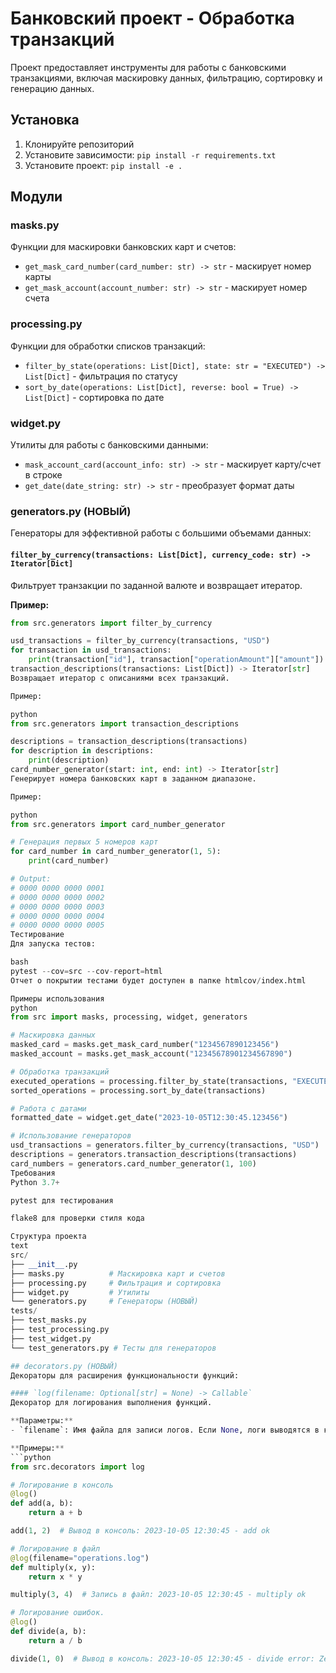 # Банковский проект - Обработка транзакций

Проект предоставляет инструменты для работы с банковскими транзакциями, включая маскировку данных, фильтрацию, сортировку и генерацию данных.

## Установка

1. Клонируйте репозиторий
2. Установите зависимости: `pip install -r requirements.txt`
3. Установите проект: `pip install -e .`

## Модули

### masks.py
Функции для маскировки банковских карт и счетов:

- `get_mask_card_number(card_number: str) -> str` - маскирует номер карты
- `get_mask_account(account_number: str) -> str` - маскирует номер счета

### processing.py
Функции для обработки списков транзакций:

- `filter_by_state(operations: List[Dict], state: str = "EXECUTED") -> List[Dict]` - фильтрация по статусу
- `sort_by_date(operations: List[Dict], reverse: bool = True) -> List[Dict]` - сортировка по дате

### widget.py
Утилиты для работы с банковскими данными:

- `mask_account_card(account_info: str) -> str` - маскирует карту/счет в строке
- `get_date(date_string: str) -> str` - преобразует формат даты

### generators.py (НОВЫЙ)
Генераторы для эффективной работы с большими объемами данных:

#### `filter_by_currency(transactions: List[Dict], currency_code: str) -> Iterator[Dict]`
Фильтрует транзакции по заданной валюте и возвращает итератор.

**Пример:**
```python
from src.generators import filter_by_currency

usd_transactions = filter_by_currency(transactions, "USD")
for transaction in usd_transactions:
    print(transaction["id"], transaction["operationAmount"]["amount"])
transaction_descriptions(transactions: List[Dict]) -> Iterator[str]
Возвращает итератор с описаниями всех транзакций.

Пример:

python
from src.generators import transaction_descriptions

descriptions = transaction_descriptions(transactions)
for description in descriptions:
    print(description)
card_number_generator(start: int, end: int) -> Iterator[str]
Генерирует номера банковских карт в заданном диапазоне.

Пример:

python
from src.generators import card_number_generator

# Генерация первых 5 номеров карт
for card_number in card_number_generator(1, 5):
    print(card_number)

# Output:
# 0000 0000 0000 0001
# 0000 0000 0000 0002
# 0000 0000 0000 0003
# 0000 0000 0000 0004
# 0000 0000 0000 0005
Тестирование
Для запуска тестов:

bash
pytest --cov=src --cov-report=html
Отчет о покрытии тестами будет доступен в папке htmlcov/index.html

Примеры использования
python
from src import masks, processing, widget, generators

# Маскировка данных
masked_card = masks.get_mask_card_number("1234567890123456")
masked_account = masks.get_mask_account("12345678901234567890")

# Обработка транзакций
executed_operations = processing.filter_by_state(transactions, "EXECUTED")
sorted_operations = processing.sort_by_date(transactions)

# Работа с датами
formatted_date = widget.get_date("2023-10-05T12:30:45.123456")

# Использование генераторов
usd_transactions = generators.filter_by_currency(transactions, "USD")
descriptions = generators.transaction_descriptions(transactions)
card_numbers = generators.card_number_generator(1, 100)
Требования
Python 3.7+

pytest для тестирования

flake8 для проверки стиля кода

Структура проекта
text
src/
├── __init__.py
├── masks.py          # Маскировка карт и счетов
├── processing.py     # Фильтрация и сортировка
├── widget.py         # Утилиты
└── generators.py     # Генераторы (НОВЫЙ)
tests/
├── test_masks.py
├── test_processing.py
├── test_widget.py
└── test_generators.py # Тесты для генераторов

## decorators.py (НОВЫЙ)
Декораторы для расширения функциональности функций:

#### `log(filename: Optional[str] = None) -> Callable`
Декоратор для логирования выполнения функций.

**Параметры:**
- `filename`: Имя файла для записи логов. Если None, логи выводятся в консоль.

**Примеры:**
```python
from src.decorators import log

# Логирование в консоль
@log()
def add(a, b):
    return a + b

add(1, 2)  # Вывод в консоль: 2023-10-05 12:30:45 - add ok

# Логирование в файл
@log(filename="operations.log")
def multiply(x, y):
    return x * y

multiply(3, 4)  # Запись в файл: 2023-10-05 12:30:45 - multiply ok

# Логирование ошибок.
@log()
def divide(a, b):
    return a / b

divide(1, 0)  # Вывод в консоль: 2023-10-05 12:30:45 - divide error: ZeroDivisionError. Inputs: (1, 0), {}
